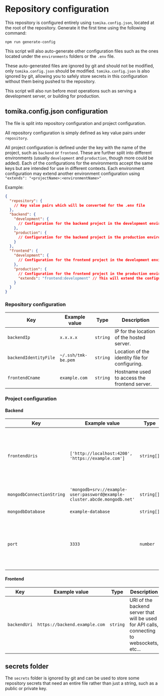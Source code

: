 # Repository configuration

This repository is configured entirely using `tomika.config.json`, located at the root of the repository.
Generate it the first time using the following command:

```shell
npm run generate-config
```

This script will also auto-generate other configuration files such as the ones located under the `environments` folders or the `.env` file.

These auto-generated files are ignored by git and should not be modified, only `tomika.config.json` should be modified.
`tomika.config.json` is also ignored by git, allowing you to safely store secrets in this configuration without them being pushed to the repository.

This script will also run before most operations such as serving a development server, or building for production.

## tomika.config.json configuration

The file is split into repository configuration and project configuration.

All repository configuration is simply defined as key value pairs under `repository`.

All project configuration is defined under the key with the name of the project, such as `backend` or `frontend`.
These are further split into different environments (usually `development` and `production`, though more could be added).
Each of the configurations for the environments accept the same keys but are intended for use in different contexts.
Each environment configuration may extend another environment configuration using `"extends": "<projectName>:<environmentName>"`

Example:
```json
{
  "repository": {
    // Key value pairs which will be converted for the .env file
  },
  "backend": {
    "development": {
      // Configuration for the backend project in the development environment
    },
    "production": {
      // Configuration for the backend project in the production environment
    }
  },
  "frontend": {
    "development": {
      // Configuration for the frontend project in the development environment
    },
    "production": {
      // Configuration for the frontend project in the production environment
      "extends": "frontend:development" // This will extend the configuration set for frontend development
    }
  }
}
```

### Repository configuration

| Key                   | Example value       | Type     | Description                                    |
|-----------------------|---------------------|----------|------------------------------------------------|
| `backendIp`           | `x.x.x.x`           | `string` | IP for the location of the hosted server.      |
| `backendIdentityFile` | `~/.ssh/tmk-be.pem` | `string` | Location of the identity file for configuring. |
| `frontendCname`       | `example.com`       | `string` | Hostname used to access the frontend server.   |

### Project configuration
#### Backend

| Key                       | Example value                                                             | Type       | Description                                                                                                                |
|---------------------------|---------------------------------------------------------------------------|------------|----------------------------------------------------------------------------------------------------------------------------|
| `frontendUris`            | `['http://localhost:4200', 'https://example.com']`                        | `string[]` | URIs of the frontend servers allowed to connect using websocket. Used for CORS.                                            |
| `mongodbConnectionString` | `'mongodb+srv://example-user:password@example-cluster.abcde.mongodb.net'` | `string[]` | [Connection string](https://www.mongodb.com/docs/drivers/node/current/quick-start/create-a-connection-string/) for mongodb |
| `mongodbDatabase`         | `example-database`                                                        | `string[]` | Database to use                                                                                                            |
| `port`                    | `3333`                                                                    | `number`   | Port number on which the backend server shall run. Defaults to 443.                                                        |

#### Frontend

| Key          | Example value                 | Type     | Description                                                                                 |
|--------------|-------------------------------|----------|---------------------------------------------------------------------------------------------|
| `backendUri` | `https://backend.example.com` | `string` | URI of the backend server that will be used for API calls, connecting to websockets, etc... |

## secrets folder

The `secrets` folder is ignored by git and can be used to store some repository secrets that need an entire file rather than just a string, such as a public or private key.
